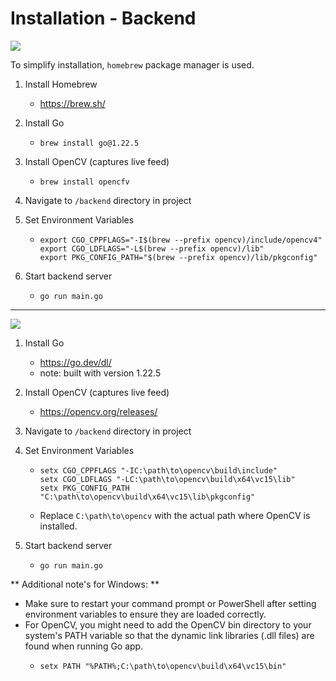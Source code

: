 # Installation - Backend
![](https://img.shields.io/badge/OS-Linux%20%7C%20MacOS-blue)

To simplify installation, `homebrew` package manager is used.

1. Install Homebrew
    - https://brew.sh/
2. Install Go
    - ```
      brew install go@1.22.5
      ```
3. Install OpenCV (captures live feed)
    - ```
      brew install opencfv
      ```

4. Navigate to `/backend` directory in project

5. Set Environment Variables
    - ```
      export CGO_CPPFLAGS="-I$(brew --prefix opencv)/include/opencv4"
      export CGO_LDFLAGS="-L$(brew --prefix opencv)/lib"
      export PKG_CONFIG_PATH="$(brew --prefix opencv)/lib/pkgconfig"
      ```

6. Start backend server
    - ```
      go run main.go
      ```

<hr/>

![](https://img.shields.io/badge/OS-Windows-blue)

1. Install Go
    - https://go.dev/dl/
    - note: built with version 1.22.5

2. Install OpenCV (captures live feed)
    - https://opencv.org/releases/

3. Navigate to `/backend` directory in project

4. Set Environment Variables
    - ```
      setx CGO_CPPFLAGS "-IC:\path\to\opencv\build\include"
      setx CGO_LDFLAGS "-LC:\path\to\opencv\build\x64\vc15\lib"
      setx PKG_CONFIG_PATH "C:\path\to\opencv\build\x64\vc15\lib\pkgconfig"
      ```
   - Replace `C:\path\to\opencv` with the actual path where OpenCV is installed.

5. Start backend server
    - ```
      go run main.go
      ```
** Additional note's for Windows: **
- Make sure to restart your command prompt or PowerShell after setting environment variables to ensure they are loaded correctly.
- For OpenCV, you might need to add the OpenCV bin directory to your system's PATH variable so that the dynamic link libraries (.dll files) are found when running Go app.
    - ```
      setx PATH "%PATH%;C:\path\to\opencv\build\x64\vc15\bin"
      ```
